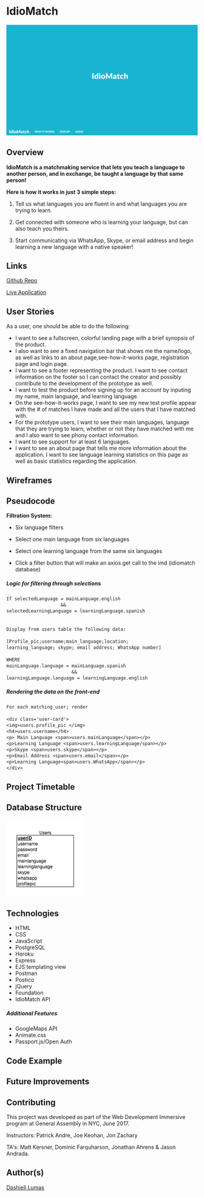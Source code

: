 # IdioMatch


<img src='public/images/idiomatch.png' />


## Overview
**IdioMatch is a matchmaking service that lets you teach a language to another person, and in exchange, be taught a language by that same person!**



**Here is how it works in just 3 simple steps:**

1. Tell us what languages you are fluent in and what languages you are trying to learn.
 
2. Get connected with someone who is learning your language, but can also teach you theirs.

3. Start communicating via WhatsApp, Skype, or email address and begin learning a new language with a native speaker!

## Links
[Github Repo](https://github.com/Dashy10/idiomatch)

[Live Application](http://idiomatch.herokuapp.com/)


## User Stories

As a user, one should be able to do the following:

- I want to see a fullscreen, colorful landing page with a brief synopsis of the product.
- I also want to see a fixed navigation bar that shows me the name/logo, as well as links to an about page,see-how-it-works page, registration page and login page. 
- I want to see a footer representing the product. I want to see contact information on the footer so I can contact the creator and possibly contribute to the development of the prototype as well. 
- I want to test the product before signing up for an account by
inputing my name, main language, and learning language.
- On the see-how-it-works page, I want to see my new test profile appear with the # of matches I have made and all the users that I have matched with.
- For the prototype users, I want to see their main languages, language that they are trying to learn, whether or not they have matched with me and I also want to see phony contact information.  
- I want to see support for at least 6 languages.
- I want to see an about page that tells me more information about the application. I want to see language learning statistics on this page as well as basic statistics regarding the application. 

## Wireframes

## Pseudocode

**Filtration System:**

- Six language filters

- Select one main language from six languages

- Select one learning language from the same six languages

- Click a filter button that will make an axios.get call to the imd (idiomatch database)

##### Logic for filtering through selections

```
If selectedLanguage = mainLanguage.english 
					&& 
selectedLearningLanguage = learningLanguage.spanish


Display from users table the following data:

[Profile_pic;username;main_language;location;
learning_language; skype; email address; WhatsApp number] 

WHERE 
mainLanguage.language = mainLanguage.spanish 
						&&
learningLanguage.language = learningLanguage.english
```

##### Rendering the data on the front-end

```
For each matching_user; render

<div class='user-card'>
<img>users.profile_pic </img>
<h4>users.username</h4>
<p> Main Language <span>users.mainLanguage</span></p>
<p>Learning Language <span>users.learningLanguage/span></p>
<p>Skype <span>users.skype</span></p>
<p>Email Address <span>users.email</span></p>
<p>Learning Language<span>users.WhatsApp</span></p>
</div>

```

## Project Timetable


## Database Structure

<img src='public/images/users_table.png' />

## Technologies

- HTML
- CSS
- JavaScript
- PostgreSQL
- Heroku
- Express
- EJS templating view
- Postman
- Postico
- jQuery
- Foundation
- IdioMatch API

##### Additional Features
- GoogleMaps API
- Animate.css
- Passport.js/Open Auth

## Code Example

## Future Improvements

## Contributing

This project was developed as part of the Web Development Immersive program at General Assembly in NYC, June 2017.

Instructors: Patrick Andre, Joe Keohan, Jon Zachary

TA's: Matt Kersner, Dominic Farquharson, Jonathan Ahrens & Jason Andrada.

## Author(s)

[Dashiell Lumas](https://github.com/Dashy10/) 


